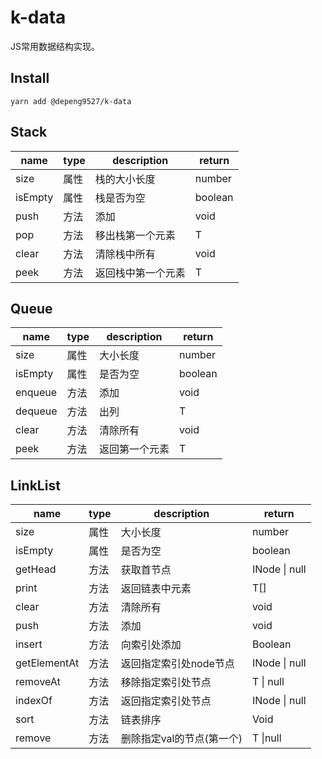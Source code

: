 # k-data
JS常用数据结构实现。

## Install
```
yarn add @depeng9527/k-data
```

## Stack

| name    | type | description        | return  |
| ------- | ---- | ------------------ | ------- |
| size    | 属性 | 栈的大小长度       | number  |
| isEmpty | 属性 | 栈是否为空         | boolean |
| push    | 方法 | 添加               | void    |
| pop     | 方法 | 移出栈第一个元素   | T       |
| clear   | 方法 | 清除栈中所有       | void    |
| peek    | 方法 | 返回栈中第一个元素 | T       |



## Queue

| name    | type | description    | return  |
| ------- | ---- | -------------- | ------- |
| size    | 属性 | 大小长度       | number  |
| isEmpty | 属性 | 是否为空       | boolean |
| enqueue | 方法 | 添加           | void    |
| dequeue | 方法 | 出列           | T       |
| clear   | 方法 | 清除所有       | void    |
| peek    | 方法 | 返回第一个元素 | T       |



## LinkList

| name         | type | description               | return        |
| ------------ | ---- | ------------------------- | ------------- |
| size         | 属性 | 大小长度                  | number        |
| isEmpty      | 属性 | 是否为空                  | boolean       |
| getHead      | 方法 | 获取首节点                | INode \| null |
| print        | 方法 | 返回链表中元素            | T[]           |
| clear        | 方法 | 清除所有                  | void          |
| push         | 方法 | 添加                      | void          |
| insert       | 方法 | 向索引处添加              | Boolean       |
| getElementAt | 方法 | 返回指定索引处node节点    | INode \| null |
| removeAt     | 方法 | 移除指定索引处节点        | T \| null     |
| indexOf      | 方法 | 返回指定索引处节点        | INode \| null |
| sort         | 方法 | 链表排序                  | Void          |
| remove       | 方法 | 删除指定val的节点(第一个) | T \|null      |

